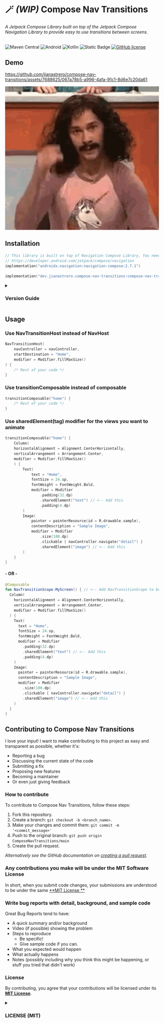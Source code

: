 # 🪄 _(WIP)_ Compose Nav Transitions

###### A Jetpack Compose Library built on top of the Jetpack Compose Navigation Library to provide easy to use transitions between screens.

![Maven Central](https://img.shields.io/maven-central/v/dev.jianastrero.compose-nav-transitions/compose-nav-transitions?style=for-the-badge)
![Android](https://img.shields.io/badge/Android-3DDC84?style=for-the-badge&logo=android&logoColor=white)
![Kotlin](https://img.shields.io/badge/kotlin-%237F52FF.svg?style=for-the-badge&logo=kotlin&logoColor=white)
![Static Badge](https://img.shields.io/badge/Jetpack_Compose-37bf6e?style=for-the-badge&logo=data%3Aimage%2Fpng%3Bbase64%2CiVBORw0KGgoAAAANSUhEUgAAAA0AAAAOCAYAAAD0f5bSAAAABHNCSVQICAgIfAhkiAAAAAFzUkdCAK7OHOkAAAAEZ0FNQQAAsY8L%2FGEFAAAACXBIWXMAAA7DAAAOwwHHb6hkAAAAX3pUWHRSYXcgcHJvZmlsZSB0eXBlIEFQUDEAAAiZ40pPzUstykxWKCjKT8vMSeVSAANjEy4TSxNLo0QDAwMLAwgwNDAwNgSSRkC2OVQo0QAFmJibpQGhuVmymSmIzwUAT7oVaBst2IwAAAFlSURBVChTY6AbYITScGD%2FtEfk37fvrQyMjBH%2FGRhmMTP%2Fbj2o2PgBKg0GcE32%2B%2BtZ%2FsmxZjD8%2B98E1CAIFWYAanzDyMjYwKT0a%2BZBxsY%2FIDEmsAwQfPjweS9QxWQgFvz74QvD76dvGP5%2B%2FMLA%2BO%2B%2FCFBsyv8dJvuhShmYoTTDx5ucM78%2F%2BMjMzfufIVDGgyFbMZGB7TcTw53bTxmYzwUyMN03kHiwr70FpBZuE8gh7448ZeBf%2B53BV8KNgZuZi8FPwp1B%2B4kHA8MrIagaCEDSBAEYIYMFoGpiZmE4fvwow%2BzpExk%2Bf%2FnKsOngLYar9z4yMDKzQxVAANxgDn3Hi8BQ02P495fh35c3DBKKVgzy5tkMLFwKQGEWkOv37qvhcQGphdv047eIKcO%2Ff8X%2FmZjfM%2FGJM7CKGjKwcquANLxhYPiXIXxxmztUKSbgNXUW5tB3mqgcMe2TY%2BuXyW71H1BDgY6AgQEAC35v3JCnE5EAAAAASUVORK5CYII%3D)
[![GitHub license](https://img.shields.io/github/license/jianastrero/compose-nav-transitions?style=for-the-badge)](https://github.com/jianastrero/compose-nav-transitions/blob/main/LICENSE)

## Demo

https://github.com/jianastrero/compose-nav-transitions/assets/7688625/067a78b5-a996-4afa-91c1-8d6e7c20da61

![Magic GIF](assets/magic.gif)

## Installation

```kotlin
// This library is built on top of Navigation Compose Library, You need to add it to your project first
// https://developer.android.com/jetpack/compose/navigation
implementation("androidx.navigation:navigation-compose:2.7.1")

implementation("dev.jianastrero.compose-nav-transitions:compose-nav-transitions:0.2.0-alpha01")
```

<details>
    <summary><h3>Version Guide</h3></summary>

| Compose Nav Transitions | Navigation Compose | Demo                                             |
|-------------------------|--------------------|--------------------------------------------------|
| 0.2.0-alpha01           | 2.7.1              | ![v0.2.0-alpha01.gif](assets/v0.2.0-alpha01.gif) |
| 0.1.0-alpha01           | 2.7.1              | ![v0.1.0-alpha01.gif](assets/v0.1.0-alpha01.gif) |

</details>

## Usage

### Use NavTransitionHost instead of NavHost

```kotlin
NavTransitionHost(
    navController = navController,
    startDestination = "Home",
    modifier = Modifier.fillMaxSize()
) {
    /* Rest of your code */
}
```

### Use transitionComposable instead of composable

```kotlin
transitionComposable("home") {
    /* Rest of your code */
}
```

### Use sharedElement(tag) modifier for the views you want to animate

```kotlin
transitionComposable("home") {
    Column(
    horizontalAlignment = Alignment.CenterHorizontally,
    verticalArrangement = Arrangement.Center,
    modifier = Modifier.fillMaxSize()
    ) {
        Text(
            text = "Home",
            fontSize = 24.sp,
            fontWeight = FontWeight.Bold,
            modifier = Modifier
                .padding(32.dp)
                .sharedElement("text") // <-- Add this
                .padding(4.dp)
        )
        Image(
            painter = painterResource(id = R.drawable.sample),
            contentDescription = "Sample Image",
            modifier = Modifier
                .size(100.dp)
                .clickable { navController.navigate("detail") }
                .sharedElement("image") // <-- Add this
        )
    }
}
```

#### - OR -

```kotlin
@Composable
fun NavTransitionScope.MyScreen() { // <-- Add NavTransitionScope to be able to use sharedElement
  Column(
    horizontalAlignment = Alignment.CenterHorizontally,
    verticalArrangement = Arrangement.Center,
    modifier = Modifier.fillMaxSize()
  ) {
    Text(
      text = "Home",
      fontSize = 24.sp,
      fontWeight = FontWeight.Bold,
      modifier = Modifier
        .padding(32.dp)
        .sharedElement("text") // <-- Add this
        .padding(4.dp)
    )
    Image(
      painter = painterResource(id = R.drawable.sample),
      contentDescription = "Sample Image",
      modifier = Modifier
        .size(100.dp)
        .clickable { navController.navigate("detail") }
        .sharedElement("image") // <-- Add this
    )
  }
}
```

## Contributing to Compose Nav Transitions

I love your input! I want to make contributing to this project as easy and transparent as possible, whether it's:

- Reporting a bug
- Discussing the current state of the code
- Submitting a fix
- Proposing new features
- Becoming a maintainer
- Or even just giving feedback

### How to contribute

To contribute to Compose Nav Transitions, follow these steps:

1. Fork this repository.
2. Create a branch: `git checkout -b <branch_name>`.
3. Make your changes and commit them: `git commit -m '<commit_message>'`
4. Push to the original branch: `git push origin ComposeNavTransitions/main`
5. Create the pull request.

_Alternatively see the GitHub documentation
on [creating a pull request](https://docs.github.com/en/github/collaborating-with-issues-and-pull-requests/creating-a-pull-request)._

### Any contributions you make will be under the MIT Software License

In short, when you submit code changes, your submissions are understood to be under the same [**MIT License
**](https://choosealicense.com/licenses/mit/)

### Write bug reports with detail, background, and sample code

Great Bug Reports tend to have:

- A quick summary and/or background
- Video (if possible) showing the problem
- Steps to reproduce
    - Be specific!
    - Give sample code if you can.
- What you expected would happen
- What actually happens
- Notes (possibly including why you think this might be happening, or stuff you tried that didn't work)

### License

By contributing, you agree that your contributions will be licensed under its [**MIT License**](LICENSE).

<details>
    <summary><h3>LICENSE (MIT)</h3></summary>

    MIT License
    
    Copyright (c) 2023 Jian James Astrero
    
    Permission is hereby granted, free of charge, to any person obtaining a copy
    of this software and associated documentation files (the "Software"), to deal
    in the Software without restriction, including without limitation the rights
    to use, copy, modify, merge, publish, distribute, sublicense, and/or sell
    copies of the Software, and to permit persons to whom the Software is
    furnished to do so, subject to the following conditions:
    
    The above copyright notice and this permission notice shall be included in all
    copies or substantial portions of the Software.
    
    THE SOFTWARE IS PROVIDED "AS IS", WITHOUT WARRANTY OF ANY KIND, EXPRESS OR
    IMPLIED, INCLUDING BUT NOT LIMITED TO THE WARRANTIES OF MERCHANTABILITY,
    FITNESS FOR A PARTICULAR PURPOSE AND NONINFRINGEMENT. IN NO EVENT SHALL THE
    AUTHORS OR COPYRIGHT HOLDERS BE LIABLE FOR ANY CLAIM, DAMAGES OR OTHER
    LIABILITY, WHETHER IN AN ACTION OF CONTRACT, TORT OR OTHERWISE, ARISING FROM,
    OUT OF OR IN CONNECTION WITH THE SOFTWARE OR THE USE OR OTHER DEALINGS IN THE
    SOFTWARE.

</details>
